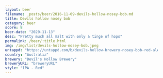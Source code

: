 ```yaml
---
layout: beer
filename: _posts/beer/2016-11-09-devils-hollow-nosey-bob.md
title: Devils hollow nosey bob
category: beer
score: 8
beer-date: "2020-11-13"
desc: "Pretty much all malt with only a tinge of hops"
permalink: /beer/:title.html
img: /img/list/devils-hollow-nosey-bob.jpeg
untappd: "https://untappd.com/b/devils-hollow-brewery-nosey-bob-red-ale/3332811"
country: "Australia"
brewery: "Devil's Hollow Brewery"
breweryURL: "breweryURL"
style: "IPA - Red"
---
```


